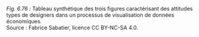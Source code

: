 *Fig. 6.76 :* Tableau synthétique des trois figures caractérisant des attitudes types de designers dans un processus de visualisation de données économiques.  
Source : Fabrice Sabatier, licence CC BY-NC-SA 4.0.